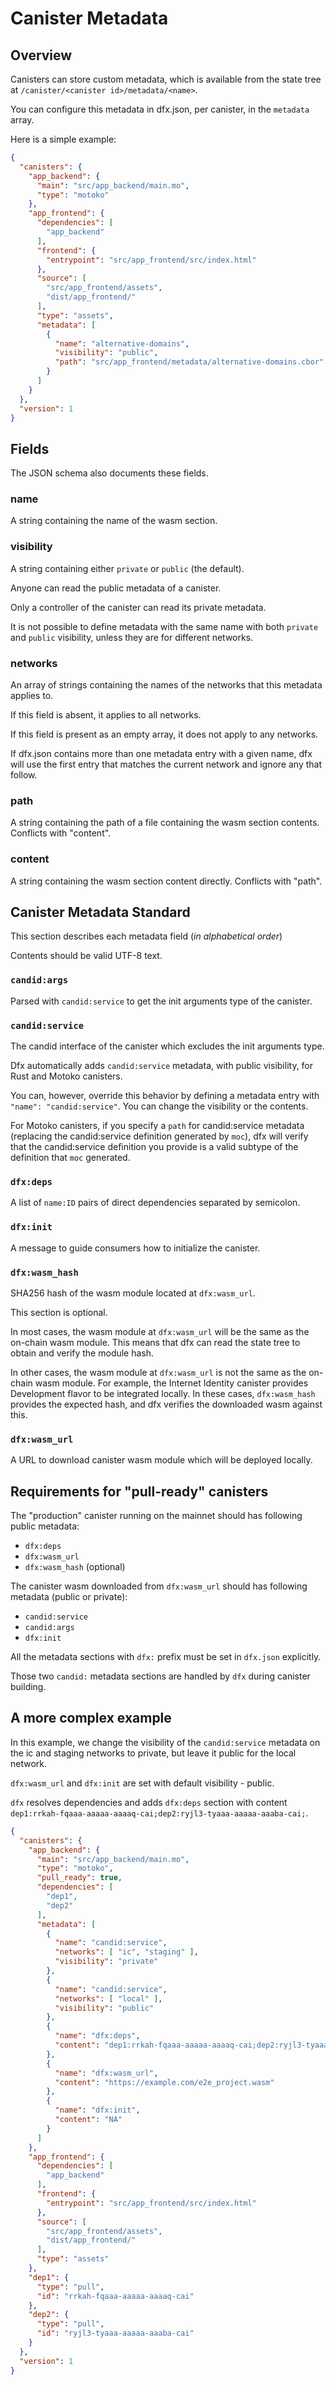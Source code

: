 # Canister Metadata

## Overview

Canisters can store custom metadata, which is available from the state tree at `/canister/<canister id>/metadata/<name>`.

You can configure this metadata in dfx.json, per canister, in the `metadata` array.

Here is a simple example:

```json
{
  "canisters": {
    "app_backend": {
      "main": "src/app_backend/main.mo",
      "type": "motoko"
    },
    "app_frontend": {
      "dependencies": [
        "app_backend"
      ],
      "frontend": {
        "entrypoint": "src/app_frontend/src/index.html"
      },
      "source": [
        "src/app_frontend/assets",
        "dist/app_frontend/"
      ],
      "type": "assets",
      "metadata": [
        {
          "name": "alternative-domains",
          "visibility": "public",
          "path": "src/app_frontend/metadata/alternative-domains.cbor"
        }
      ]
    }
  },
  "version": 1
}
```
## Fields

The JSON schema also documents these fields.

### name

A string containing the name of the wasm section.

### visibility

A string containing either `private` or `public` (the default).

Anyone can read the public metadata of a canister.

Only a controller of the canister can read its private metadata.

It is not possible to define metadata with the same name with both `private` and `public` visibility, unless they are for different networks.

### networks

An array of strings containing the names of the networks that this metadata applies to.

If this field is absent, it applies to all networks.

If this field is present as an empty array, it does not apply to any networks.

If dfx.json contains more than one metadata entry with a given name, dfx will use the first entry that matches the current network and ignore any that follow.

### path

A string containing the path of a file containing the wasm section contents. Conflicts with "content".

### content

A string containing the wasm section content directly. Conflicts with "path".




## Canister Metadata Standard

This section describes each metadata field (_in alphabetical order_)

Contents should be valid UTF-8 text.

### `candid:args`

Parsed with `candid:service` to get the init arguments type of the canister.

### `candid:service`

The candid interface of the canister which excludes the init arguments type.

Dfx automatically adds `candid:service` metadata, with public visibility, for Rust and Motoko canisters.

You can, however, override this behavior by defining a metadata entry with `"name": "candid:service"`.  You can change the visibility or the contents.

For Motoko canisters, if you specify a `path` for candid:service metadata (replacing the candid:service definition generated by `moc`), dfx will verify that the candid:service definition you provide is a valid subtype of the definition that `moc` generated.

### `dfx:deps`

A list of `name:ID` pairs of direct dependencies separated by semicolon.

### `dfx:init`

A message to guide consumers how to initialize the canister.

### `dfx:wasm_hash` 

SHA256 hash of the wasm module located at `dfx:wasm_url`.

This section is optional.

In most cases, the wasm module at `dfx:wasm_url` will be the same as the on-chain wasm module. This means that dfx can read the state tree to obtain and verify the module hash.

In other cases, the wasm module at `dfx:wasm_url` is not the same as the on-chain wasm module. For example, the Internet Identity canister provides Development flavor to be integrated locally. In these cases, `dfx:wasm_hash` provides the expected hash, and dfx verifies the downloaded wasm against this.

### `dfx:wasm_url`

A URL to download canister wasm module which will be deployed locally.

## Requirements for "pull-ready" canisters

The "production" canister running on the mainnet should has following public metadata:

- `dfx:deps`
- `dfx:wasm_url`
- `dfx:wasm_hash` (optional)

The canister wasm downloaded from `dfx:wasm_url` should has following metadata (public or private):

- `candid:service`
- `candid:args`
- `dfx:init`

All the metadata sections with `dfx:` prefix must be set in `dfx.json` explicitly.

Those two `candid:` metadata sections are handled by `dfx` during canister building.

## A more complex example

In this example, we change the visibility of the `candid:service` metadata on the ic and staging networks to private, but leave it public for the local network.

`dfx:wasm_url` and `dfx:init` are set with default visibility - public.

`dfx` resolves dependencies and adds `dfx:deps` section with content `dep1:rrkah-fqaaa-aaaaa-aaaaq-cai;dep2:ryjl3-tyaaa-aaaaa-aaaba-cai;`.

```json
{
  "canisters": {
    "app_backend": {
      "main": "src/app_backend/main.mo",
      "type": "motoko",
      "pull_ready": true,
      "dependencies": [
        "dep1",
        "dep2"
      ],
      "metadata": [
        {
          "name": "candid:service",
          "networks": [ "ic", "staging" ],
          "visibility": "private"
        },
        {
          "name": "candid:service",
          "networks": [ "local" ],
          "visibility": "public"
        },
        {
          "name": "dfx:deps",
          "content": "dep1:rrkah-fqaaa-aaaaa-aaaaq-cai;dep2:ryjl3-tyaaa-aaaaa-aaaba-cai;"
        },
        {
          "name": "dfx:wasm_url",
          "content": "https://example.com/e2e_project.wasm"
        },
        {
          "name": "dfx:init",
          "content": "NA"
        }
      ]
    },
    "app_frontend": {
      "dependencies": [
        "app_backend"
      ],
      "frontend": {
        "entrypoint": "src/app_frontend/src/index.html"
      },
      "source": [
        "src/app_frontend/assets",
        "dist/app_frontend/"
      ],
      "type": "assets"
    },
    "dep1": {
      "type": "pull",
      "id": "rrkah-fqaaa-aaaaa-aaaaq-cai"
    },
    "dep2": {
      "type": "pull",
      "id": "ryjl3-tyaaa-aaaaa-aaaba-cai"
    }
  },
  "version": 1
}
```
